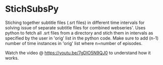# StichSubsPy
Stiching together subtitle files (.srt files) in different time intervals for solving issue of separate subtitle files for combined webseries'. 
Uses python to fetch all .srt files from a directory and stich them in intervals as specified by the user in 'orig' list in the python code. 
Make sure to add (n-1) number of time instances in 'orig' list where n=number of episodes.

Watch the video @ https://youtu.be/7gDIO5N9QJ0 to understand how it works.
